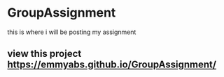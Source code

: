 # GroupAssignment
this is where i will be posting my assignment
## view this project https://emmyabs.github.io/GroupAssignment/
